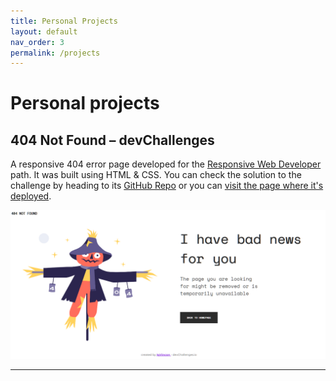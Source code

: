 ```yaml
---
title: Personal Projects
layout: default
nav_order: 3
permalink: /projects
---
```

# Personal projects

## 404 Not Found – devChallenges
A responsive 404 error page developed for the [Responsive Web Developer] path. It was built using HTML & CSS. You can check the solution to the challenge by heading to its [GitHub Repo] or you can [visit the page where it's deployed].

![screenshot](https://github.com/IgVincon/igvincon.github.io/blob/main/images/screenshot-2023-04-24-182717.png)

----

[Responsive Web Developer]: https://devchallenges.io/paths/responsive-web-developer
[visit the page where it's deployed]: https://igvincon.github.io/error-page-devchallenge/
[GitHub Repo]: https://github.com/IgVincon/error-page-devchallenge
